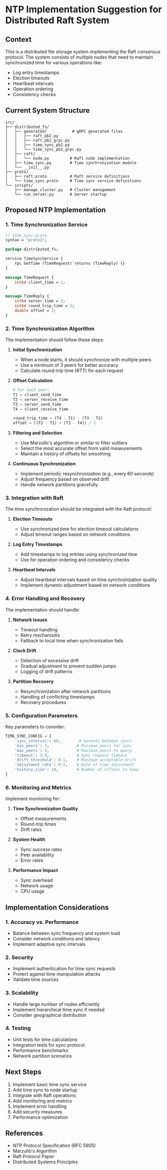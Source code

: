 # NTP Implementation Suggestion for Distributed Raft System

## Context
This is a distributed file storage system implementing the Raft consensus protocol. The system consists of multiple nodes that need to maintain synchronized time for various operations like:
- Log entry timestamps
- Election timeouts
- Heartbeat intervals
- Operation ordering
- Consistency checks

## Current System Structure
```
src/
├── distributed_fs/
│   ├── generated/           # gRPC generated files
│   │   ├── raft_pb2.py
│   │   ├── raft_pb2_grpc.py
│   │   ├── time_sync_pb2.py
│   │   └── time_sync_pb2_grpc.py
│   ├── raft/
│   │   └── node.py         # Raft node implementation
│   ├── time_sync.py        # Time synchronization module
│   └── __init__.py
├── proto/
│   ├── raft.proto          # Raft service definitions
│   └── time_sync.proto     # Time sync service definitions
└── scripts/
    ├── manage_cluster.py   # Cluster management
    └── run_server.py       # Server startup
```

## Proposed NTP Implementation

### 1. Time Synchronization Service
```protobuf
// time_sync.proto
syntax = "proto3";

package distributed_fs;

service TimeSyncService {
    rpc GetTime (TimeRequest) returns (TimeReply) {}
}

message TimeRequest {
    int64 client_time = 1;
}

message TimeReply {
    int64 server_time = 1;
    int64 round_trip_time = 2;
    double offset = 3;
}
```

### 2. Time Synchronization Algorithm
The implementation should follow these steps:

1. **Initial Synchronization**
   - When a node starts, it should synchronize with multiple peers
   - Use a minimum of 3 peers for better accuracy
   - Calculate round-trip time (RTT) for each request

2. **Offset Calculation**
   ```python
   # For each peer:
   T1 = client_send_time
   T2 = server_receive_time
   T3 = server_send_time
   T4 = client_receive_time
   
   round_trip_time = (T4 - T1) - (T3 - T2)
   offset = ((T2 - T1) + (T3 - T4)) / 2
   ```

3. **Filtering and Selection**
   - Use Marzullo's algorithm or similar to filter outliers
   - Select the most accurate offset from valid measurements
   - Maintain a history of offsets for smoothing

4. **Continuous Synchronization**
   - Implement periodic resynchronization (e.g., every 60 seconds)
   - Adjust frequency based on observed drift
   - Handle network partitions gracefully

### 3. Integration with Raft
The time synchronization should be integrated with the Raft protocol:

1. **Election Timeouts**
   - Use synchronized time for election timeout calculations
   - Adjust timeout ranges based on network conditions

2. **Log Entry Timestamps**
   - Add timestamps to log entries using synchronized time
   - Use for operation ordering and consistency checks

3. **Heartbeat Intervals**
   - Adjust heartbeat intervals based on time synchronization quality
   - Implement dynamic adjustment based on network conditions

### 4. Error Handling and Recovery
The implementation should handle:

1. **Network Issues**
   - Timeout handling
   - Retry mechanisms
   - Fallback to local time when synchronization fails

2. **Clock Drift**
   - Detection of excessive drift
   - Gradual adjustment to prevent sudden jumps
   - Logging of drift patterns

3. **Partition Recovery**
   - Resynchronization after network partitions
   - Handling of conflicting timestamps
   - Recovery procedures

### 5. Configuration Parameters
Key parameters to consider:

```python
TIME_SYNC_CONFIG = {
    'sync_interval': 60,        # Seconds between syncs
    'min_peers': 3,            # Minimum peers for sync
    'max_peers': 5,            # Maximum peers to query
    'timeout': 1.0,            # Sync request timeout
    'drift_threshold': 0.1,    # Maximum acceptable drift
    'adjustment_rate': 0.1,    # Rate of time adjustment
    'history_size': 10,        # Number of offsets to keep
}
```

### 6. Monitoring and Metrics
Implement monitoring for:

1. **Time Synchronization Quality**
   - Offset measurements
   - Round-trip times
   - Drift rates

2. **System Health**
   - Sync success rates
   - Peer availability
   - Error rates

3. **Performance Impact**
   - Sync overhead
   - Network usage
   - CPU usage

## Implementation Considerations

### 1. Accuracy vs. Performance
- Balance between sync frequency and system load
- Consider network conditions and latency
- Implement adaptive sync intervals

### 2. Security
- Implement authentication for time sync requests
- Protect against time manipulation attacks
- Validate time sources

### 3. Scalability
- Handle large number of nodes efficiently
- Implement hierarchical time sync if needed
- Consider geographical distribution

### 4. Testing
- Unit tests for time calculations
- Integration tests for sync protocol
- Performance benchmarks
- Network partition scenarios

## Next Steps
1. Implement basic time sync service
2. Add time sync to node startup
3. Integrate with Raft operations
4. Add monitoring and metrics
5. Implement error handling
6. Add security measures
7. Performance optimization

## References
- NTP Protocol Specification (RFC 5905)
- Marzullo's Algorithm
- Raft Protocol Paper
- Distributed Systems Principles 
